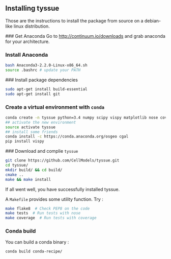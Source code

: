 ## Installing tyssue

Those are the instructions to install the package from source on a debian-like linux distribution.

### Get Anaconda
Go to http://continuum.io/downloads and grab anaconda for your architecture.

### Install Anaconda

```bash
bash Anaconda3-2.2.0-Linux-x86_64.sh
source .bashrc # update your PATH
```

### Install package dependencies

```bash
sudo apt-get install build-essential
sudo apt-get install git
```

### Create a virtual environment with `conda`

```bash
conda create -n tyssue python=3.4 numpy scipy vispy matplotlib nose coverage
## activate the new environment
source activate tyssue
## install some friends
conda install -c https://conda.anaconda.org/osgeo cgal
pip install vispy
```

### Download and complie `tyssue`

```bash
git clone https://github.com/CellModels/tyssue.git
cd tyssue/
mkdir build/ && cd build/
cmake ..
make && make install
```

If all went well, you have successfully installed tyssue.

A `Makefile` provides some utility function. Try :

```sh
make flake8  # Check PEP8 on the code
make tests  # Run tests with nose
make coverage  # Run tests with coverage
```

### Conda build

You can build a conda binary :

```sh
conda build conda-recipe/
```
